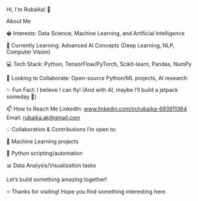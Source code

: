 Hi, I'm Rubaika! 👋

About Me

� Interests: Data Science, Machine Learning, and Artificial Intelligence

🌱 Currently Learning: Advanced AI Concepts (Deep Learning, NLP, Computer Vision)

💻 Tech Stack: Python, TensorFlow/PyTorch, Scikit-learn, Pandas, NumPy

🤝 Looking to Collaborate: Open-source Python/ML projects, AI research

✨ Fun Fact: I believe I can fly! (And with AI, maybe I’ll build a jetpack someday 🚀)

📫 How to Reach Me
LinkedIn: www.linkedin.com/in/rubaika-693911364
Email: rubaika.ak@gmail.com

💡 Collaboration & Contributions
I’m open to:

🤖 Machine Learning projects

🐍 Python scripting/automation

📊 Data Analysis/Visualization tasks

Let’s build something amazing together!

⭐ Thanks for visiting! Hope you find something interesting here.
